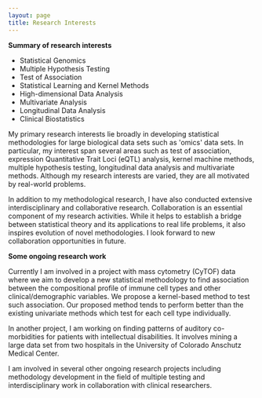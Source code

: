 ```yaml
---
layout: page
title: Research Interests
---
```


**Summary of research interests**

* Statistical Genomics
* Multiple Hypothesis Testing
* Test of Association
* Statistical Learning and Kernel Methods
* High-dimensional Data Analysis
* Multivariate Analysis
* Longitudinal Data Analysis
* Clinical Biostatistics

My primary research interests lie broadly in developing statistical methodologies for large biological data sets such as 'omics' data sets. In particular, my interest span several areas such as test of association, expression Quantitative Trait Loci (eQTL) analysis, kernel machine methods, multiple hypothesis testing, longitudinal data analysis and multivariate methods. Although my research interests are varied, they are all motivated by real-world problems.

In addition to my methodological research, I have also conducted extensive interdisciplinary and collaborative research. Collaboration is an essential component of my research activities. While it helps to establish a bridge between statistical theory and its applications to real life problems, it also inspires evolution of novel methodologies. I look forward to new collaboration opportunities in future.


**Some ongoing research work**

Currently I am involved in a project with mass cytometry (CyTOF) data where we aim to develop a new statistical methodology to find association between the compositional profile of immune cell types and other clinical/demographic variables. We propose a kernel-based method to test such association. Our proposed method tends to perform better than the existing univariate methods which test for each cell type individually.

In another project, I am working on finding patterns of auditory co-morbidities for patients with intellectual disabilities. It involves mining a large data set from two hospitals in the University of Colorado Anschutz Medical Center. 

I am involved in several other ongoing research projects including methodology development in the field of multiple testing and interdisciplinary work in collaboration with clinical researchers. 

